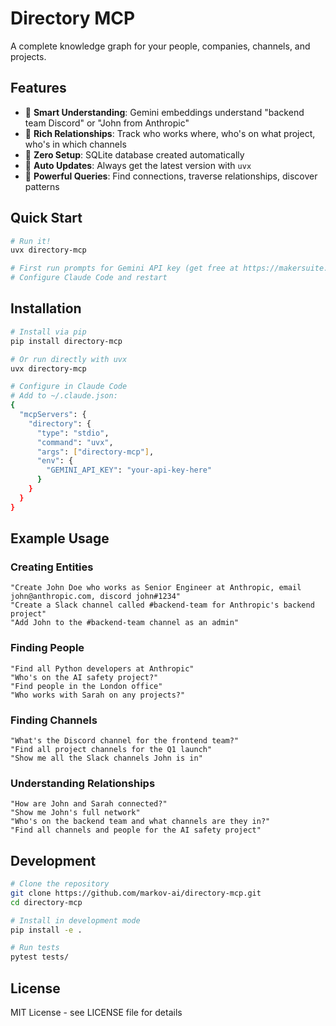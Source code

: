 # Directory MCP

A complete knowledge graph for your people, companies, channels, and projects.

## Features

- 🧠 **Smart Understanding**: Gemini embeddings understand "backend team Discord" or "John from Anthropic"
- 🔗 **Rich Relationships**: Track who works where, who's on what project, who's in which channels
- 🚀 **Zero Setup**: SQLite database created automatically
- 🔄 **Auto Updates**: Always get the latest version with `uvx`
- 🎯 **Powerful Queries**: Find connections, traverse relationships, discover patterns

## Quick Start

```bash
# Run it!
uvx directory-mcp

# First run prompts for Gemini API key (get free at https://makersuite.google.com/app/apikey)
# Configure Claude Code and restart
```

## Installation

```bash
# Install via pip
pip install directory-mcp

# Or run directly with uvx
uvx directory-mcp

# Configure in Claude Code
# Add to ~/.claude.json:
{
  "mcpServers": {
    "directory": {
      "type": "stdio",
      "command": "uvx",
      "args": ["directory-mcp"],
      "env": {
        "GEMINI_API_KEY": "your-api-key-here"
      }
    }
  }
}
```

## Example Usage

### Creating Entities
```
"Create John Doe who works as Senior Engineer at Anthropic, email john@anthropic.com, discord john#1234"
"Create a Slack channel called #backend-team for Anthropic's backend project"
"Add John to the #backend-team channel as an admin"
```

### Finding People
```
"Find all Python developers at Anthropic"
"Who's on the AI safety project?"
"Find people in the London office"
"Who works with Sarah on any projects?"
```

### Finding Channels
```
"What's the Discord channel for the frontend team?"
"Find all project channels for the Q1 launch"
"Show me all the Slack channels John is in"
```

### Understanding Relationships
```
"How are John and Sarah connected?"
"Show me John's full network"
"Who's on the backend team and what channels are they in?"
"Find all channels and people for the AI safety project"
```

## Development

```bash
# Clone the repository
git clone https://github.com/markov-ai/directory-mcp.git
cd directory-mcp

# Install in development mode
pip install -e .

# Run tests
pytest tests/
```

## License

MIT License - see LICENSE file for details